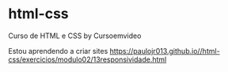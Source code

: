 # html-css
 Curso de HTML e CSS by Cursoemvideo

Estou aprendendo a criar sites
https://paulojr013.github.io//html-css/exercicios/modulo02/13responsividade.html

